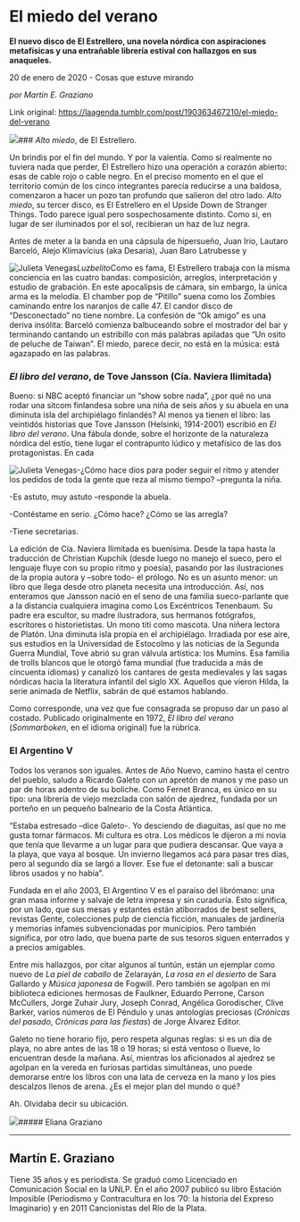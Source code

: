 # El miedo del verano

**El nuevo disco de El Estrellero, una novela nórdica con aspiraciones metafísicas y una entrañable librería estival con hallazgos en sus anaqueles.**

20 de enero de 2020 - Cosas que estuve mirando

_por Martín E. Graziano_

Link original: https://laagenda.tumblr.com/post/190363467210/el-miedo-del-verano

![](https://64.media.tumblr.com/636ed6c86b0b2cc106538193edfa6d8e/23ed3b61dc590b3d-5b/s500x750/ea6b3aa1032ec5aef1635c0239dd15186ee33f90.jpg)### *Alto miedo*, de El Estrellero.

  


Un brindis por el fin del mundo. Y por la valentía. Como si realmente no tuviera nada que perder, El Estrellero hizo una operación a corazón abierto: esas de cable rojo o cable negro. En el preciso momento en el que el territorio común de los cinco integrantes parecía reducirse a una baldosa, comenzaron a hacer un pozo tan profundo que salieron del otro lado. *Alto miedo*, su tercer disco, es El Estrellero en el Upside Down de Stranger Things. Todo parece igual pero sospechosamente distinto. Como si, en lugar de ser iluminados por el sol, recibieran un haz de luz negra.

Antes de meter a la banda en una cápsula de hipersueño, Juan Irio, Lautaro Barceló, Alejo Klimavicius (aka Desaria), Juan Baro Latrubesse y 

![Julieta Venegas](https://64.media.tumblr.com/7741108d559cf4b3147bf3b20e61fdeb/23ed3b61dc590b3d-b5/s250x400/cf7c5022b08db027335ff7fe3630b54d6379da72.jpg)*Luzbelito*Como es fama, El Estrellero trabaja con la misma conciencia en las cuatro bandas: composición, arreglos, interpretación y estudio de grabación. En este apocalipsis de cámara, sin embargo, la única arma es la melodía. El chamber pop de “Pitillo” suena como los Zombies caminando entre los naranjos de calle 47. El candor disco de “Desconectado” no tiene nombre. La confesión de “Ok amigo” es una deriva insólita: Barceló comienza balbuceando sobre el mostrador del bar y terminando cantando un estribillo con más palabras apiladas que “Un osito de peluche de Taiwan”.  El miedo, parece decir, no está en la música: está agazapado en las palabras. 

### *El libro del verano*, de Tove Jansson (Cía. Naviera Ilimitada)

Bueno: si NBC aceptó financiar un “show sobre nada”, ¿por qué no una rodar una sitcom finlandesa sobre una niña de seis años y su abuela en una diminuta isla del archipiélago finlandés? Al menos ya tienen el libro: las veintidós historias que Tove Jansson (Helsinki, 1914-2001) escribió en *El libro del verano*. Una fábula donde, sobre el horizonte de la naturaleza nórdica del estío, tiene lugar el contrapunto lúdico y metafísico de las dos protagonistas. En cada 

![Julieta Venegas](https://64.media.tumblr.com/b4f635ab52f40e94be2034ec72ed170c/23ed3b61dc590b3d-f0/s250x400/0037ed27b4f2186dd586b5d1d28bdebdf538bc92.jpg)-¿Cómo hace dios para poder seguir el ritmo y atender los pedidos de toda la gente que reza al mismo tiempo? –pregunta la niña.

-Es astuto, muy astuto –responde la abuela.

-Contéstame en serio. ¿Cómo hace? ¿Cómo se las arregla?

-Tiene secretarias.

La edición de Cía. Naviera Ilimitada es buenísima. Desde la tapa hasta la traducción de Christian Kupchik (desde luego no manejo el sueco, pero el lenguaje fluye con su propio ritmo y poesía), pasando por las ilustraciones de la propia autora y –sobre todo- el prólogo. No es un asunto menor: un libro que llega desde otro planeta necesita una introducción. Así, nos enteramos que Jansson  nació en el seno de una familia sueco-parlante que a la distancia cualquiera imagina como Los Excéntricos Tenenbaum. Su padre era escultor, su madre ilustradora, sus hermanos fotógrafos, escritores o historietistas. Un mono tití como mascota. Una niñera lectora de Platón. Una diminuta isla propia en el archipiélago. Irradiada por ese aire, sus estudios en la Universidad de Estocolmo y las noticias de la Segunda Guerra Mundial, Tove abrió su gran válvula artística: los Mumins. Esa familia de trolls blancos que le otorgó fama mundial (fue traducida a más de cincuenta idiomas) y canalizó los cantares de gesta medievales y las sagas nórdicas hacia la literatura infantil del siglo XX. Aquellos que vieron Hilda, la serie animada de Netflix, sabrán de qué estamos hablando. 

Como corresponde, una vez que fue consagrada se propuso dar un paso al costado. Publicado originalmente en 1972, *El libro del verano* (*Sommarboken*, en el idioma original) fue la rúbrica. 

### El Argentino V

Todos los veranos son iguales. Antes de Año Nuevo, camino hasta el centro del pueblo, saludo a Ricardo Galeto con un apretón de manos y me paso un par de horas adentro de su boliche. Como Fernet Branca, es único en su tipo: una librería de viejo mezclada con salón de ajedrez, fundada por un porteño en un pequeño balneario de la Costa Atlántica. 

“Estaba estresado –dice Galeto-. Yo desciendo de diaguitas, así que no me gusta tomar fármacos. Mi cultura es otra. Los médicos le dijeron a mi novia que tenía que llevarme a un lugar para que pudiera descansar. Que vaya a la playa, que vaya al bosque. Un invierno llegamos acá para pasar tres días, pero al segundo día se largó a llover. Ese fue el detonante: salí a buscar libros usados y no había”.  

Fundada en el año 2003, El Argentino V es el paraíso del librómano: una gran masa informe y salvaje de letra impresa y sin curaduría. Esto significa, por un lado, que sus mesas y estantes están atiborrados de best sellers, revistas Gente, colecciones pulp de ciencia ficción, manuales de jardinería y memorias infames subvencionadas por municipios. Pero también significa, por otro lado, que buena parte de sus tesoros siguen enterrados y a precios amigables. 

Entre mis hallazgos, por citar algunos al tuntún, están un ejemplar como nuevo de *La piel de caballo* de Zelarayán, *La rosa en el desierto* de Sara Gallardo y *Música japonesa* de Fogwill. Pero también se agolpan en mi biblioteca ediciones hermosas de Faulkner, Eduardo Perrone, Carson McCullers, Jorge Zuhair Jury, Joseph Conrad, Angélica Gorodischer, Clive Barker, varios números de El Péndulo y unas antologías preciosas (*Crónicas del pasado*, *Crónicas para las fiestas*) de Jorge Álvarez Editor.  

Galeto no tiene horario fijo, pero respeta algunas reglas: si es un día de playa, no abre antes de las 18 o 19 horas; si está ventoso o llueve, lo encuentran desde la mañana. Así, mientras los aficionados al ajedrez se agolpan en la vereda en furiosas partidas simultáneas, uno puede demorarse entre los libros con una lata de cerveza en la mano y los pies descalzos llenos de arena. ¿Es el mejor plan del mundo o qué?

Ah. Olvidaba decir su ubicación.

![](https://64.media.tumblr.com/636ed6c86b0b2cc106538193edfa6d8e/23ed3b61dc590b3d-5b/s500x750/ea6b3aa1032ec5aef1635c0239dd15186ee33f90.jpg)##### Eliana Graziano



---

 Martín E. Graziano
-------------------

 Tiene 35 años y es periodista. Se graduó como Licenciado en Comunicación Social en la UNLP. En el año 2007 publicó su libro Estación Imposible (Periodismo y Contracultura en los ’70: la historia del Expreso Imaginario) y en 2011 Cancionistas del Río de la Plata. 

